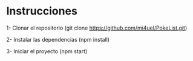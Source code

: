 # Instrucciones

1- Clonar el repositorio (git clone https://github.com/mi4uel/PokeList.git)

2- Instalar las dependencias (npm install)

3- Iniciar el proyecto (npm start)
